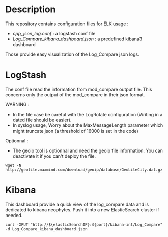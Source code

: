 # Description

This repository contains configuration files for ELK usage :
*	*cpp_json_log.conf* : a logstash conf file
*	*Log_Compare_kibana_dashboard.json* : a predefined kibana3 dashboard
	
Those provide easy visualization of the Log_Compare json logs.

# LogStash

The conf file read the information from mod_compare output file.
This concerns only the output of the mod_compare in their json format.

WARNING : 
- In the file case be careful with the LogRotate configuration (Writing in a dated file should be easier).
- In syslog usage, Worry about the MaxMessageLength parameter which might truncate json (a threshold of 16000 is set in the code)
	
Optionnal :
- The geoip tool is optionnal and need the geoip file information. You can deactivate it if you can't deploy the file.

```wget -N http://geolite.maxmind.com/download/geoip/database/GeoLiteCity.dat.gz```

# Kibana

This dashboard provide a quick view of the log_compare data and is dedicated to kibana neophytes.
Push it into a new ElasticSearch cluster if needed.

```curl -XPUT "http://${elasticSearchIP}:${port}/kibana-int/Log_Compare" -d Log_Compare_kibana_dashboard.json```
